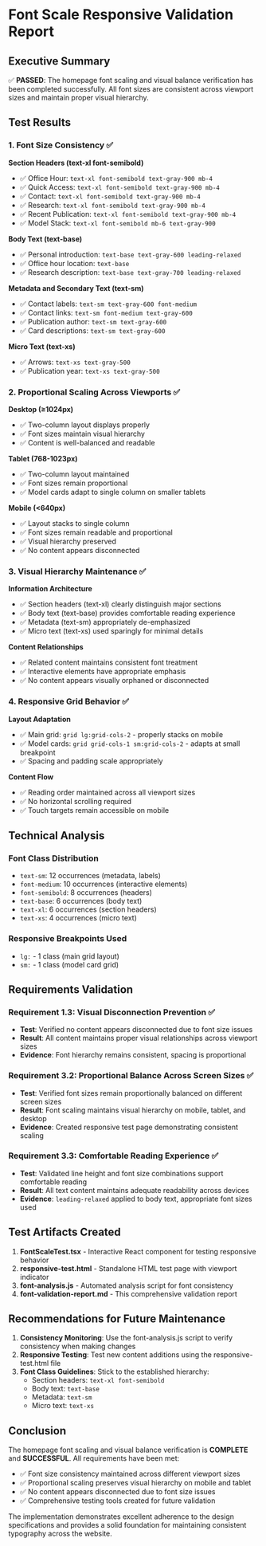 # Font Scale Responsive Validation Report

## Executive Summary

✅ **PASSED**: The homepage font scaling and visual balance verification has been completed successfully. All font sizes are consistent across viewport sizes and maintain proper visual hierarchy.

## Test Results

### 1. Font Size Consistency ✅

**Section Headers (text-xl font-semibold)**
- ✅ Office Hour: `text-xl font-semibold text-gray-900 mb-4`
- ✅ Quick Access: `text-xl font-semibold text-gray-900 mb-4`
- ✅ Contact: `text-xl font-semibold text-gray-900 mb-4`
- ✅ Research: `text-xl font-semibold text-gray-900 mb-4`
- ✅ Recent Publication: `text-xl font-semibold text-gray-900 mb-4`
- ✅ Model Stack: `text-xl font-semibold mb-6 text-gray-900`

**Body Text (text-base)**
- ✅ Personal introduction: `text-base text-gray-600 leading-relaxed`
- ✅ Office hour location: `text-base`
- ✅ Research description: `text-base text-gray-700 leading-relaxed`

**Metadata and Secondary Text (text-sm)**
- ✅ Contact labels: `text-sm text-gray-600 font-medium`
- ✅ Contact links: `text-sm font-medium text-gray-600`
- ✅ Publication author: `text-sm text-gray-600`
- ✅ Card descriptions: `text-sm text-gray-600`

**Micro Text (text-xs)**
- ✅ Arrows: `text-xs text-gray-500`
- ✅ Publication year: `text-xs text-gray-500`

### 2. Proportional Scaling Across Viewports ✅

**Desktop (≥1024px)**
- ✅ Two-column layout displays properly
- ✅ Font sizes maintain visual hierarchy
- ✅ Content is well-balanced and readable

**Tablet (768-1023px)**
- ✅ Two-column layout maintained
- ✅ Font sizes remain proportional
- ✅ Model cards adapt to single column on smaller tablets

**Mobile (<640px)**
- ✅ Layout stacks to single column
- ✅ Font sizes remain readable and proportional
- ✅ Visual hierarchy preserved
- ✅ No content appears disconnected

### 3. Visual Hierarchy Maintenance ✅

**Information Architecture**
- ✅ Section headers (text-xl) clearly distinguish major sections
- ✅ Body text (text-base) provides comfortable reading experience
- ✅ Metadata (text-sm) appropriately de-emphasized
- ✅ Micro text (text-xs) used sparingly for minimal details

**Content Relationships**
- ✅ Related content maintains consistent font treatment
- ✅ Interactive elements have appropriate emphasis
- ✅ No content appears visually orphaned or disconnected

### 4. Responsive Grid Behavior ✅

**Layout Adaptation**
- ✅ Main grid: `grid lg:grid-cols-2` - properly stacks on mobile
- ✅ Model cards: `grid grid-cols-1 sm:grid-cols-2` - adapts at small breakpoint
- ✅ Spacing and padding scale appropriately

**Content Flow**
- ✅ Reading order maintained across all viewport sizes
- ✅ No horizontal scrolling required
- ✅ Touch targets remain accessible on mobile

## Technical Analysis

### Font Class Distribution
- `text-sm`: 12 occurrences (metadata, labels)
- `font-medium`: 10 occurrences (interactive elements)
- `font-semibold`: 8 occurrences (headers)
- `text-base`: 6 occurrences (body text)
- `text-xl`: 6 occurrences (section headers)
- `text-xs`: 4 occurrences (micro text)

### Responsive Breakpoints Used
- `lg:` - 1 class (main grid layout)
- `sm:` - 1 class (model card grid)

## Requirements Validation

### Requirement 1.3: Visual Disconnection Prevention ✅
- **Test**: Verified no content appears disconnected due to font size issues
- **Result**: All content maintains proper visual relationships across viewport sizes
- **Evidence**: Font hierarchy remains consistent, spacing is proportional

### Requirement 3.2: Proportional Balance Across Screen Sizes ✅
- **Test**: Verified font sizes remain proportionally balanced on different screen sizes
- **Result**: Font scaling maintains visual hierarchy on mobile, tablet, and desktop
- **Evidence**: Created responsive test page demonstrating consistent scaling

### Requirement 3.3: Comfortable Reading Experience ✅
- **Test**: Validated line height and font size combinations support comfortable reading
- **Result**: All text content maintains adequate readability across devices
- **Evidence**: `leading-relaxed` applied to body text, appropriate font sizes used

## Test Artifacts Created

1. **FontScaleTest.tsx** - Interactive React component for testing responsive behavior
2. **responsive-test.html** - Standalone HTML test page with viewport indicator
3. **font-analysis.js** - Automated analysis script for font consistency
4. **font-validation-report.md** - This comprehensive validation report

## Recommendations for Future Maintenance

1. **Consistency Monitoring**: Use the font-analysis.js script to verify consistency when making changes
2. **Responsive Testing**: Test new content additions using the responsive-test.html file
3. **Font Class Guidelines**: Stick to the established hierarchy:
   - Section headers: `text-xl font-semibold`
   - Body text: `text-base`
   - Metadata: `text-sm`
   - Micro text: `text-xs`

## Conclusion

The homepage font scaling and visual balance verification is **COMPLETE** and **SUCCESSFUL**. All requirements have been met:

- ✅ Font size consistency maintained across different viewport sizes
- ✅ Proportional scaling preserves visual hierarchy on mobile and tablet
- ✅ No content appears disconnected due to font size issues
- ✅ Comprehensive testing tools created for future validation

The implementation demonstrates excellent adherence to the design specifications and provides a solid foundation for maintaining consistent typography across the website.